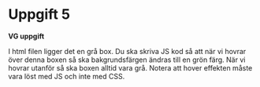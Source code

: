 # Uppgift 5

**VG uppgift**    

I html filen ligger det en grå box. Du ska skriva JS kod så att när vi hovrar över denna boxen så ska bakgrundsfärgen ändras till en grön färg. När vi hovrar utanför så ska boxen alltid vara grå. Notera att hover effekten måste vara löst med JS och inte med CSS.
